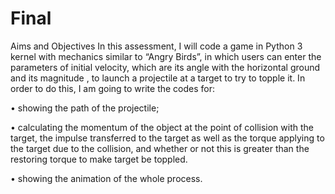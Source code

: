 # Final

Aims and Objectives
In this assessment, I will code a game in Python 3 kernel with mechanics similar to “Angry Birds”, in which users can enter the parameters of initial velocity, which are its angle  with the horizontal ground and its magnitude , to launch a projectile at a target to try to topple it. In order to do this, I am going to write the codes for:

• showing the path of the projectile;

• calculating the momentum of the object at the point of collision with the target, the impulse transferred to the target as well as the torque applying to the target due to the collision, and whether or not this is greater than the restoring torque to make target be toppled.

• showing the animation of the whole process.
